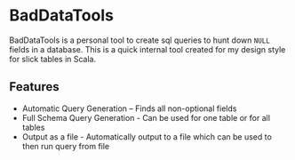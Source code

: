 # BadDataTools

BadDataTools is a personal tool to create sql queries to hunt down `NULL` fields in a database. This is a quick internal tool created for my design style for slick tables in Scala.

## Features

- Automatic Query Generation – Finds all non-optional fields 
- Full Schema Query Generation - Can be used for one table or for all tables
- Output as a file - Automatically output to a file which can be used to then run query from file
